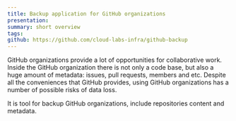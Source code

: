 ```yaml
---
title: Backup application for GitHub organizations
presentation: 
summary: short overview
tags:
github: https://github.com/cloud-labs-infra/github-backup
---
```

GitHub organizations provide a lot of opportunities for collaborative work. Inside the GitHub organization there is not only a code base, but also a huge amount of metadata: issues, pull requests, members and etc. Despite all the conveniences that GitHub provides, using GitHub organizations has a number of possible risks of data loss.

It is tool for backup GitHub organizations, include repositories content and metadata.